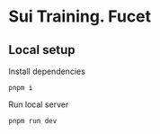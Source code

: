 # Sui Training. Fucet

## Local setup

Install dependencies

```shell
pnpm i
```

Run local server

```shell
pnpm run dev
```
